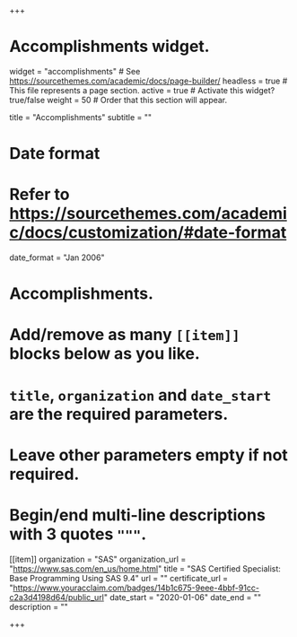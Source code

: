 +++
# Accomplishments widget.
widget = "accomplishments"  # See https://sourcethemes.com/academic/docs/page-builder/
headless = true  # This file represents a page section.
active = true  # Activate this widget? true/false
weight = 50  # Order that this section will appear.

title = "Accomplish&shy;ments"
subtitle = ""

# Date format
#   Refer to https://sourcethemes.com/academic/docs/customization/#date-format
date_format = "Jan 2006"

# Accomplishments.
#   Add/remove as many `[[item]]` blocks below as you like.
#   `title`, `organization` and `date_start` are the required parameters.
#   Leave other parameters empty if not required.
#   Begin/end multi-line descriptions with 3 quotes `"""`.

[[item]]
  organization = "SAS"
  organization_url = "https://www.sas.com/en_us/home.html"
  title = "SAS Certified Specialist: Base Programming Using SAS 9.4"
  url = ""
  certificate_url = "https://www.youracclaim.com/badges/14b1c675-9eee-4bbf-91cc-c2a3d4198d64/public_url"
  date_start = "2020-01-06"
  date_end = ""
  description = ""

+++
